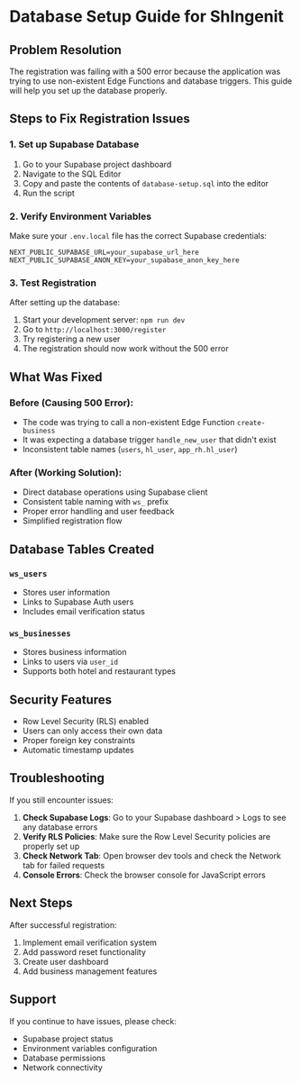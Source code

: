 # Database Setup Guide for ShIngenit

## Problem Resolution

The registration was failing with a 500 error because the application was trying to use non-existent Edge Functions and database triggers. This guide will help you set up the database properly.

## Steps to Fix Registration Issues

### 1. Set up Supabase Database

1. Go to your Supabase project dashboard
2. Navigate to the SQL Editor
3. Copy and paste the contents of `database-setup.sql` into the editor
4. Run the script

### 2. Verify Environment Variables

Make sure your `.env.local` file has the correct Supabase credentials:

```env
NEXT_PUBLIC_SUPABASE_URL=your_supabase_url_here
NEXT_PUBLIC_SUPABASE_ANON_KEY=your_supabase_anon_key_here
```

### 3. Test Registration

After setting up the database:

1. Start your development server: `npm run dev`
2. Go to `http://localhost:3000/register`
3. Try registering a new user
4. The registration should now work without the 500 error

## What Was Fixed

### Before (Causing 500 Error):
- The code was trying to call a non-existent Edge Function `create-business`
- It was expecting a database trigger `handle_new_user` that didn't exist
- Inconsistent table names (`users`, `hl_user`, `app_rh.hl_user`)

### After (Working Solution):
- Direct database operations using Supabase client
- Consistent table naming with `ws_` prefix
- Proper error handling and user feedback
- Simplified registration flow

## Database Tables Created

### `ws_users`
- Stores user information
- Links to Supabase Auth users
- Includes email verification status

### `ws_businesses`
- Stores business information
- Links to users via `user_id`
- Supports both hotel and restaurant types

## Security Features

- Row Level Security (RLS) enabled
- Users can only access their own data
- Proper foreign key constraints
- Automatic timestamp updates

## Troubleshooting

If you still encounter issues:

1. **Check Supabase Logs**: Go to your Supabase dashboard > Logs to see any database errors
2. **Verify RLS Policies**: Make sure the Row Level Security policies are properly set up
3. **Check Network Tab**: Open browser dev tools and check the Network tab for failed requests
4. **Console Errors**: Check the browser console for JavaScript errors

## Next Steps

After successful registration:

1. Implement email verification system
2. Add password reset functionality
3. Create user dashboard
4. Add business management features

## Support

If you continue to have issues, please check:
- Supabase project status
- Environment variables configuration
- Database permissions
- Network connectivity
